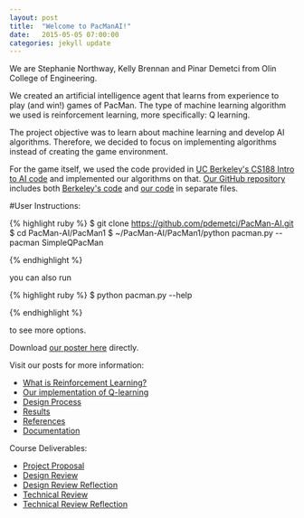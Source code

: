 ```yaml
---
layout: post
title:  "Welcome to PacManAI!"
date:   2015-05-05 07:00:00
categories: jekyll update
---
```



We are Stephanie Northway, Kelly Brennan and Pinar Demetci from Olin College of Engineering. 

We created an artificial intelligence agent that learns from experience to play (and win!) games of PacMan. The type of machine learning algorithm we used is reinforcement learning, more specifically: Q learning.

The project objective was to learn about machine learning and develop AI algorithms. Therefore, we decided to focus on implementing algorithms instead of creating the game environment. 

For the game itself, we used the code provided in [UC Berkeley's CS188 Intro to AI code](http://ai.berkeley.edu/project_instructions.html) and implemented our algorithms on that. [Our GitHub repository](https://github.com/pdemetci/PacMan-AI) includes both [Berkeley's code](https://github.com/pdemetci/PacMan-AI/tree/master/berkeley-search) and [our code](https://github.com/pdemetci/PacMan-AI/tree/master/PacMan1) in separate files. 

#User Instructions:

{% highlight ruby %}
$ git clone https://github.com/pdemetci/PacMan-AI.git
$ cd PacMan-AI/PacMan1
$ ~/PacMan-AI/PacMan1/python pacman.py --pacman SimpleQPacMan

{% endhighlight %}
	
you can also run 

{% highlight ruby %}
	$ python pacman.py --help
	
{% endhighlight %}
	
to see more options.

Download [our poster here](http://freepdfhosting.com/a49a27e38f.pdf) directly. 

Visit our posts for more information:

- [What is Reinforcement Learning?](http://pdemetci.github.io/PacManAI/jekyll/update/What-Is-Reinforcement-Learning/)
- [Our implementation of Q-learning](http://pdemetci.github.io/PacManAI/jekyll/update/Our-Q-Learning-Implementation/)
- [Design Process](http://pdemetci.github.io/PacManAI/jekyll/update/Design-Process/)
- [Results](http://pdemetci.github.io/PacManAI/jekyll/update/Results/)
- [References](http://pdemetci.github.io/PacManAI/jekyll/update/References/)
- [Documentation](http://pdemetci.github.io/PacManAI/jekyll/update/Documentation/)

Course Deliverables:

- [Project Proposal](http://pdemetci.github.io/PacManAI/jekyll/update/Project-Proposal/)
- [Design Review](http://pdemetci.github.io/PacManAI/jekyll/update/Design-Review/)
- [Design Review Reflection](http://pdemetci.github.io/PacManAI/jekyll/update/Design-Review-Reflection/)
- [Technical Review](http://pdemetci.github.io/PacManAI/jekyll/update/Technical-Review/)
- [Technical Review Reflection](http://pdemetci.github.io/PacManAI/jekyll/update/Technical-Review-Reflection/)
